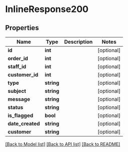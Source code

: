 # InlineResponse200

## Properties
Name | Type | Description | Notes
------------ | ------------- | ------------- | -------------
**id** | **int** |  | [optional] 
**order_id** | **int** |  | [optional] 
**staff_id** | **int** |  | [optional] 
**customer_id** | **int** |  | [optional] 
**type** | **string** |  | [optional] 
**subject** | **string** |  | [optional] 
**message** | **string** |  | [optional] 
**status** | **string** |  | [optional] 
**is_flagged** | **bool** |  | [optional] 
**date_created** | **string** |  | [optional] 
**customer** | **string** |  | [optional] 

[[Back to Model list]](../../README.md#documentation-for-models) [[Back to API list]](../../README.md#documentation-for-api-endpoints) [[Back to README]](../../README.md)

